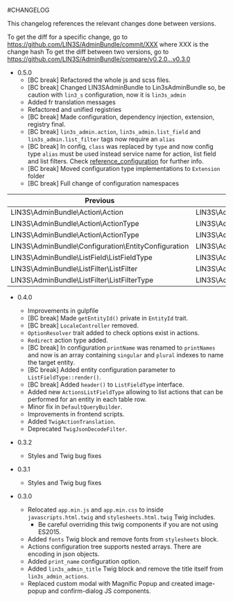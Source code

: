 #CHANGELOG

This changelog references the relevant changes done between versions.

To get the diff for a specific change, go to https://github.com/LIN3S/AdminBundle/commit/XXX where XXX is the change hash 
To get the diff between two versions, go to https://github.com/LIN3S/AdminBundle/compare/v0.2.0...v0.3.0

* 0.5.0
    * [BC break] Refactored the whole js and scss files.
    * [BC break] Changed LIN3SAdminBundle to Lin3sAdminBundle so, be caution with `lin3_s`
    configuration, now it is `lin3s_admin`
    * Added fr translation messages
    * Refactored and unified registries
    * [BC break] Made configuration, dependency injection, extension, registry final.
    * [BC break] `lin3s_admin.action`, `lin3s_admin.list_field` and `lin3s_admin.list_filter` tags now require an `alias`
    * [BC break] In config, `class` was replaced by `type` and now config type `alias` must be used instead service name
     for action, list field and list filters. Check [reference_configuration](docs/reference_configuration.md) for further info.
    * [BC break] Moved configuration type implementations to `Extension` folder
    * [BC break] Full change of configuration namespaces
    
| Previous                                            | New                                                   |
| --------                                            | ---                                                   |
| LIN3S\AdminBundle\Action\Action                     | LIN3S\AdminBundle\Configuration\Model\Action          |
| LIN3S\AdminBundle\Action\ActionType                 | LIN3S\AdminBundle\Configuration\Type\ActionType       |
| LIN3S\AdminBundle\Action\ActionType                 | LIN3S\AdminBundle\Configuration\Type\ActionType       |
| LIN3S\AdminBundle\Configuration\EntityConfiguration | LIN3S\AdminBundle\Configuration\Model\Entity          |
| LIN3S\AdminBundle\ListField\ListFieldType           | LIN3S\AdminBundle\Configuration\Type\ListFieldType    |
| LIN3S\AdminBundle\ListFilter\ListFilter             | LIN3S\AdminBundle\Configuration\Model\ListFilter      |
| LIN3S\AdminBundle\ListFilter\ListFilterType         | LIN3S\AdminBundle\Configuration\Type\ListFilterType   |

    
* 0.4.0
    * Improvements in gulpfile
    * [BC break] Made `getEntityId()` private in `EntityId` trait.
    * [BC break] `LocaleController` removed.
    * `OptionResolver` trait added to check options exist in actions.
    * `Redirect` action type added.
    * [BC break] In configuration `printName` was renamed to `printNames` and now is an array containing `singular` and
    `plural` indexes to name the target entity.
    * [BC break] Added entity configuration parameter to `ListFieldType::render()`.
    * [BC break] Added `header()` to `ListFieldType` interface.
    * Added new `ActionsListFieldType` allowing to list actions that can be performed for an entity in each table row.
    * Minor fix in `DefaultQueryBuilder`.
    * Improvements in frontend scripts.
    * Added `TwigActionTranslation`.
    * Deprecated `TwigJsonDecodeFilter`.
    
* 0.3.2
    * Styles and Twig bug fixes
* 0.3.1
    * Styles and Twig bug fixes
* 0.3.0
    * Relocated `app.min.js` and `app.min.css` to inside `javascripts.html.twig` and `stylesheets.html.twig` Twig includes.
        * Be careful overriding this twig components if you are not using ES2015.
    * Added `fonts` Twig block and remove fonts from `stylesheets` block.
    * Actions configuration tree supports nested arrays. There are encoding in json objects.
    * Added `print_name` configuration option.
    * Added `lin3s_admin_title` Twig block and remove the title itself from `lin3s_admin_actions`.
    * Replaced custom modal with Magnific Popup and created image-popup and confirm-dialog JS components.  
